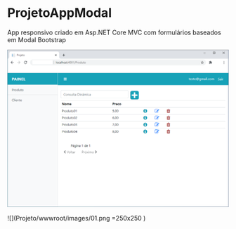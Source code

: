 # ProjetoAppModal
App responsivo criado em Asp.NET Core MVC com formulários baseados em Modal Bootstrap

![alt text](Projeto/wwwroot/images/01.png?raw=true=250x250 "Title")


![](Projeto/wwwroot/images/01.png =250x250 )
